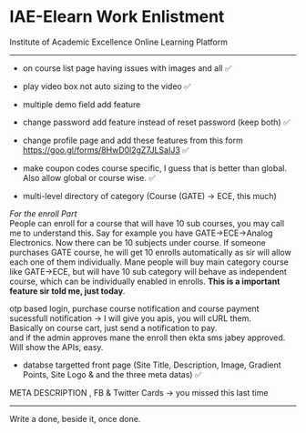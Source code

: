 # IAE-Elearn Work Enlistment
Institute of Academic Excellence Online Learning Platform
<hr />

* on course list page having issues with images and all   ✅
* play video box not auto sizing to the video  ✅
* multiple demo field add feature  
* change password add feature instead of reset password (keep both)  ✅
* change profile page and add these features from this form https://goo.gl/forms/8HwD0l2gZ7JLSaIJ3  ✅
* make coupon codes course specific, I guess that is better than global. Also allow global or course wise.  ✅

* multi-level directory of category (Course (GATE) -> ECE, this much)  

*For the enroll Part*  
People can enroll for a course that will have 10 sub courses, you may call me to understand this. Say for example you have GATE->ECE->Analog Electronics. Now there can be 10 subjects under course. If someone purchases GATE course, he will get 10 enrolls automatically as sir will allow each one of them individually. Mane people will buy main category course like GATE->ECE, but will have 10 sub category will behave as independent course, which can be individually enabled in enrolls. **This is a important feature sir told me, just today**.  


otp based login, purchase course notification and course payment sucessfull notification -> I will give you apis, you will cURL them.  
Basically on course cart, just send a notification to pay.  
and if the admin approves mane the enroll then ekta sms jabey approved. Will show the APIs, easy.  


* databse targetted front page (Site Title, Description, Image, Gradient Points, Site Logo & and the three meta datas)  ✅

META DESCRIPTION , FB & Twitter Cards -> you missed this last time  

<hr />

Write a done, beside it, once done.
